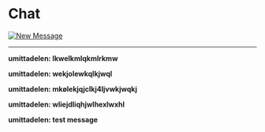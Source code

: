 # Chat

[![New Message](https://img.shields.io/badge/💬-New_Message-blue?style=for-the-badge)](https://github.com/umittadelen/githubChat/issues/new)

---

**umittadelen: lkwelkmlqkmlrkmw**

**umittadelen: wekjolewkqlkjwql**

**umittadelen: mkølekjqjclkj4ljvwkjwqkj**

**umittadelen: wliejdliqhjwlhexlwxhl**

**umittadelen: test message**

